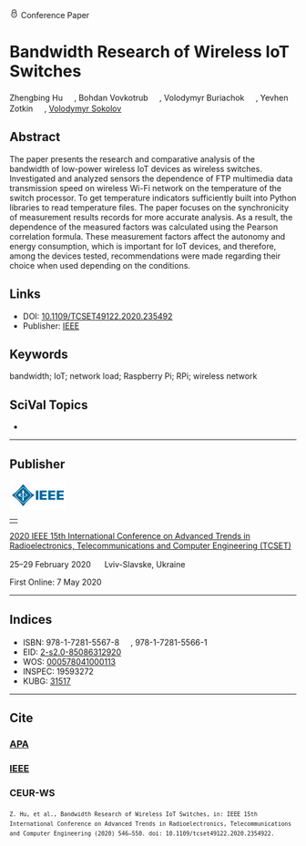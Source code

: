<img src="/icons/lock.svg" width="16" height="16"> Conference Paper

# Bandwidth Research of Wireless IoT Switches

Zhengbing Hu <a href="https://orcid.org/0000-0002-6140-3351" target="_blank"><img src="/volodymyr-sokolov/publications/blob/main/icons/orcid.svg" width="16" height="16"></a>,
Bohdan Vovkotrub <a href="https://orcid.org/0000-0002-6196-4554" target="_blank"><img src="/volodymyr-sokolov/publications/blob/main/icons/orcid.svg" width="16" height="16"></a>,
Volodymyr Buriachok <a href="https://orcid.org/0000-0002-4055-1494" target="_blank"><img src="/volodymyr-sokolov/publications/blob/main/icons/orcid.svg" width="16" height="16"></a>,
Yevhen Zotkin <a href="https://orcid.org/0000-0002-6029-1044" target="_blank"><img src="/volodymyr-sokolov/publications/blob/main/icons/orcid.svg" width="16" height="16"></a>,
<a href="/">Volodymyr Sokolov</a> <a href="https://orcid.org/0000-0002-9349-7946" target="_blank"><img src="/volodymyr-sokolov/publications/blob/main/icons/orcid.svg" width="16" height="16"></a>

## Abstract

The paper presents the research and comparative analysis of the bandwidth of low-power wireless IoT devices as wireless switches. Investigated and analyzed sensors the dependence of FTP multimedia data transmission speed on wireless Wi-Fi network on the temperature of the switch processor. To get temperature indicators sufficiently built into Python libraries to read temperature files. The paper focuses on the synchronicity of measurement results records for more accurate analysis. As a result, the dependence of the measured factors was calculated using the Pearson correlation formula. These measurement factors affect the autonomy and energy consumption, which is important for IoT devices, and therefore, among the devices tested, recommendations were made regarding their choice when used depending on the conditions.

## Links

* DOI: [10.1109/TCSET49122.2020.235492](https://doi.org/10.1109/TCSET49122.2020.235492) 
* Publisher: [IEEE](https://ieeexplore.ieee.org/document/9088628)

## Keywords

bandwidth; IoT; network load; Raspberry Pi; RPi; wireless network

## SciVal Topics
-

***
## Publisher

<img src="/icons/ieee.svg" height="50">

<table>
<tr>
<td style="text-align: left;">
<span class="__dimensions_badge_embed__" data-doi="10.1109/TCSET49122.2020.235492" data-hide-zero-citations="true"></span><script async src="https://badge.dimensions.ai/badge.js" charset="utf-8"></script>
</td>
</tr>
</table>

[2020 IEEE 15th International Conference on Advanced Trends in Radioelectronics, Telecommunications and Computer Engineering (TCSET)](https://ieeexplore.ieee.org/xpl/conhome/9083930/proceeding)

25–29 February 2020 <img src="/volodymyr-sokolov/publications/blob/main/icons/location-pin.svg" width="16" height="16"> Lviv-Slavske, Ukraine

First Online: 7 May 2020

***
## Indices

* ISBN: 978-1-7281-5567-8 <img src="/volodymyr-sokolov/publications/blob/main/icons/print.svg" width="16" height="16">, 978-1-7281-5566-1 <img src="/volodymyr-sokolov/publications/blob/main/icons/online.svg" width="16" height="16">
* EID: [2-s2.0-85086312920](http://www.scopus.com/record/display.url?origin=inward&eid=2-s2.0-85086312920)
* WOS: [000578041000113](https://www.webofscience.com/wos/woscc/full-record/WOS:000578041000113)
* INSPEC: 19593272
* KUBG: [31517](http://elibrary.kubg.edu.ua/id/eprint/31517/)

***
## Cite

### [APA](https://citation.crosscite.org/format?doi=10.1109/TCSET49122.2020.235492&style=apa&lang=en-US)

### [IEEE](https://citation.crosscite.org/format?doi=10.1109/TCSET49122.2020.235492&style=ieee&lang=en-US)

### CEUR-WS

<small>`Z. Hu, et al., Bandwidth Research of Wireless IoT Switches, in: IEEE 15th International Conference on Advanced Trends in Radioelectronics, Telecommunications and Computer Engineering (2020) 546–550. doi: 10.1109/tcset49122.2020.2354922.`</small>